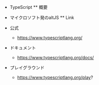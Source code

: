 * TypeScript
** 概要
- マイクロソフト発のaltJS
** Link
- 公式
  - https://www.typescriptlang.org/
- ドキュメント
  - https://www.typescriptlang.org/docs/

- プレイグラウンド
  - https://www.typescriptlang.org/play?
